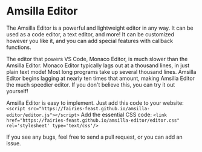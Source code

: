 # Amsilla Editor
The Amsilla Editor is a powerful and lightweight editor in any way. It can be used as a code editor, a text editor, and more! It can be customized however you like it, and you can add special features with callback functions.

The editor that powers VS Code, Monaco Editor, is much slower than the Amsilla Editor. Monaco Editor typically lags out at a thousand lines, in just plain text mode!
Most long programs take up several thousand lines.
Amsilla Editor begins lagging at nearly ten times that amount, making Amsilla Editor the much speedier editor.
If you don't believe this, you can try it out yourself!

Amsilla Editor is easy to implement. Just add this code to your website:
`<script src="https://fairies-feast.github.io/amsilla-editor/editor.js"></script>`
Add the essential CSS code:
`<link href="https://fairies-feast.github.io/amsilla-editor/editor.css" rel='stylesheet' type='text/css'/>`


If you see any bugs, feel free to send a pull request, or you can add an issue.
